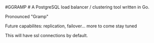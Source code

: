 #GGRAMP #
A PostgreSQL load balancer / clustering tool written in Go.

Pronounced "Gramp"

Future capabilites: replication, failover... more to come stay tuned

This will have ssl connections by default.